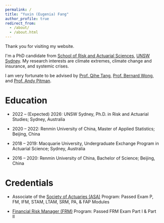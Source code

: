 ```yaml
---
permalink: /
title: "Yuxin (Eugenia) Fang"
author_profile: true
redirect_from: 
  - /about/
  - /about.html
---
```


Thank you for visiting my website.

I'm a PhD candidate from [School of Risk and Actuarial Sciences](https://www.unsw.edu.au/business/our-schools/risk-actuarial), [UNSW Sydney](https://www.unsw.edu.au/). My research interests are climate extremes, climate change and insurance, and systemic crises.

I am very fortunate to be advised by [Prof. Qihe Tang](https://www.unsw.edu.au/staff/qihe-tang), [Prof. Bernard Wong](https://www.unsw.edu.au/staff/bernard-wong), and [Prof. Andy Pitman](https://research.unsw.edu.au/people/professor-andy-pitman).

Education
===
* 2022 – (Expected) 2026: UNSW Sydney, Ph.D. in Risk and Actuarial Studies; Sydney, Australia

* 2020 – 2022: Renmin University of China, Master of Applied Statistics; Beijing, China	

* 2018 – 2019: Macquarie University, Undergraduate Exchange Program in Actuarial Science; Sydney, Australia	

* 2016 – 2020: Renmin University of China, Bachelor of Science; Beijing, China	


Credentials
===
* Associate of the [Society of Actuaries (ASA)](https://www.soa.org/education/exam-req/edu-asa-req/) Program: Passed Exam P, FM, IFM, STAM, LTAM, SRM, PA, & FAP Modules

* [Financial Risk Manager (FRM)](https://www.garp.org/frm) Program: Passed FRM Exam Part I & Part II
